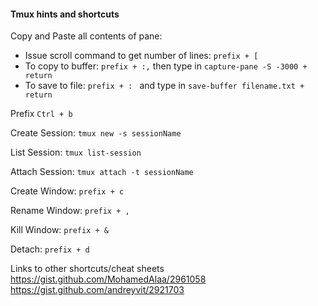 #### Tmux hints and shortcuts

Copy and Paste all contents of pane:
- Issue scroll command to get number of lines: `prefix + [`
- To copy to buffer: `prefix + :,` then type in `capture-pane -S -3000 + return`
- To save to file: `prefix + : ` and type in `save-buffer filename.txt + return`

Prefix
`Ctrl + b`

Create Session:
`tmux new -s sessionName`

List Session:
`tmux list-session`

Attach Session:
`tmux attach -t sessionName`

Create Window:
`prefix + c`

Rename Window:
`prefix + ,`

Kill Window:
`prefix + &`

Detach:
`prefix + d`


Links to other shortcuts/cheat sheets
https://gist.github.com/MohamedAlaa/2961058
https://gist.github.com/andreyvit/2921703

